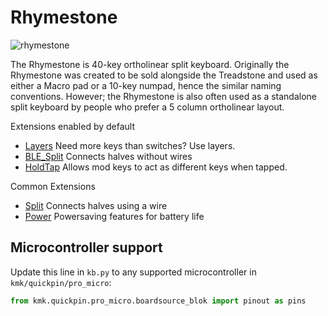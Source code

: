 # Rhymestone

![rhymestone](https://boardsource.imgix.net/0968c21e-ed0c-47ec-ae5e-511ec6eb3bd2.jpg?raw=true)

The Rhymestone is 40-key ortholinear split keyboard. Originally the Rhymestone
was created to be sold alongside the Treadstone and used as either a Macro pad
or a 10-key numpad, hence the similar naming conventions. However; the
Rhymestone is also often used as a standalone split keyboard by people who
prefer a 5 column ortholinear layout.

Extensions enabled by default  
- [Layers](/docs/en/layers.md) Need more keys than switches? Use layers.
- [BLE_Split](/docs/en/split_keyboards.md) Connects halves without wires
- [HoldTap](/docs/en/holdtap.md) Allows mod keys to act as different keys when tapped.

Common Extensions
- [Split](/docs/en/split_keyboards.md) Connects halves using a wire
- [Power](/docs/en/power.md) Powersaving features for battery life

## Microcontroller support

Update this line in `kb.py` to any supported microcontroller in `kmk/quickpin/pro_micro`:

```python
from kmk.quickpin.pro_micro.boardsource_blok import pinout as pins
```
